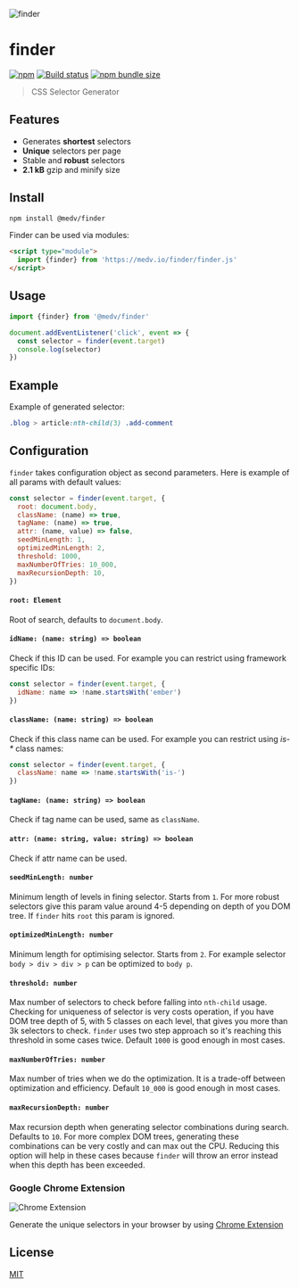 ![finder](https://medv.io/assets/finder.png)

# finder

[![npm](https://img.shields.io/npm/v/@medv/finder?color=grightgreen)](https://www.npmjs.com/package/@medv/finder)
[![Build status](https://img.shields.io/travis/antonmedv/finder)](https://travis-ci.org/antonmedv/finder)
[![npm bundle size](https://img.shields.io/bundlephobia/minzip/@medv/finder?label=size)](https://bundlephobia.com/result?p=@medv/finder)

> CSS Selector Generator

## Features

* Generates **shortest** selectors
* **Unique** selectors per page
* Stable and **robust** selectors
* **2.1 kB** gzip and minify size

## Install

```bash
npm install @medv/finder
```

Finder can be used via modules:

```html
<script type="module">
  import {finder} from 'https://medv.io/finder/finder.js'
</script>
```

## Usage 

```js
import {finder} from '@medv/finder'

document.addEventListener('click', event => {
  const selector = finder(event.target)
  console.log(selector)  
})
```

## Example

Example of generated selector:

```css
.blog > article:nth-child(3) .add-comment
```

## Configuration

`finder` takes configuration object as second parameters. Here is example of all params with default values:

```js
const selector = finder(event.target, {
  root: document.body,
  className: (name) => true,
  tagName: (name) => true,
  attr: (name, value) => false,
  seedMinLength: 1,
  optimizedMinLength: 2,
  threshold: 1000,
  maxNumberOfTries: 10_000,
  maxRecursionDepth: 10,
})
```

#### `root: Element`

Root of search, defaults to `document.body`.

#### `idName: (name: string) => boolean`

Check if this ID can be used. For example you can restrict using framework specific IDs:

```js
const selector = finder(event.target, {
  idName: name => !name.startsWith('ember')
})
```

#### `className: (name: string) => boolean`

Check if this class name can be used. For example you can restrict using _is-*_ class names:

```js
const selector = finder(event.target, {
  className: name => !name.startsWith('is-')
})
```

#### `tagName: (name: string) => boolean`

Check if tag name can be used, same as `className`.

#### `attr: (name: string, value: string) => boolean`

Check if attr name can be used.

#### `seedMinLength: number`

Minimum length of levels in fining selector. Starts from `1`. 
For more robust selectors give this param value around 4-5 depending on depth of you DOM tree. 
If `finder` hits `root` this param is ignored.

#### `optimizedMinLength: number`

Minimum length for optimising selector. Starts from `2`. 
For example selector `body > div > div > p` can be optimized to `body p`.

#### `threshold: number`

Max number of selectors to check before falling into `nth-child` usage. 
Checking for uniqueness of selector is very costs operation, if you have DOM tree depth of 5, with 5 classes on each level, 
that gives you more than 3k selectors to check. 
`finder` uses two step approach so it's reaching this threshold in some cases twice.
Default `1000` is good enough in most cases.  

#### `maxNumberOfTries: number`

Max number of tries when we do the optimization. It is a trade-off between optimization and efficiency.
Default `10_000` is good enough in most cases.  

#### `maxRecursionDepth: number`

Max recursion depth when generating selector combinations during search. Defaults to `10`.
For more complex DOM trees, generating these combinations can be very costly and can max out the CPU.
Reducing this option will help in these cases because `finder` will throw an error instead when this depth has been exceeded.

### Google Chrome Extension

![Chrome Extension](https://user-images.githubusercontent.com/141232/36737287-4a999d84-1c0d-11e8-8a14-43bcf9baf7ca.png)

Generate the unique selectors in your browser by using [Chrome Extension](https://chrome.google.com/webstore/detail/get-unique-css-selector/lkfaghhbdebclkklgjhhonadomejckai)

## License

[MIT](LICENSE)
